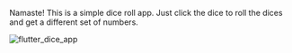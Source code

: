 Namaste!
This is a simple dice roll app. Just click the dice to roll the dices and get a different set of numbers.


![flutter_dice_app](https://user-images.githubusercontent.com/77427356/166975139-0fc61312-769b-445a-9dd0-e1aa4ff94638.jpg)
